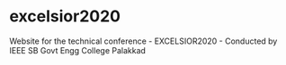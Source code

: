 # excelsior2020
Website for the technical conference - EXCELSIOR2020 - Conducted by IEEE SB Govt Engg College Palakkad
